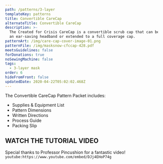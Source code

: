 ```yaml
---
path: /patterns/3-layer
templateKey: patterns
title: Convertible CareCap
alternateTitle: Convertible CareCap
description: >-
  The Created for Crisis CareCap is a convertible scrub cap that can be worn as
  an ear-saving headband or extended to a full coverage cap.
patternArt: /img/care-cap-cover-image-01.png
patternFile: /img/masksnow-cfccap-428.pdf
meetsGuidelines: false
forDonations: true
noSewingMachine: false
tags:
  - 3-layer mask
order: 6
hideFromFront: false
updatedDate: 2020-04-22T05:02:02.468Z
---
```

The Convertible CareCap Pattern Packet includes:

* Supplies & Equipment List
* Pattern Dimensions
* Written Directions
* Process Guide
* Packing Slip

## WATCH THE TUTORIAL VIDEO

Special thanks to Professor Pincushion for a fantastic video! `youtube:https://www.youtube.com/embed/DJj4EHoP74g`